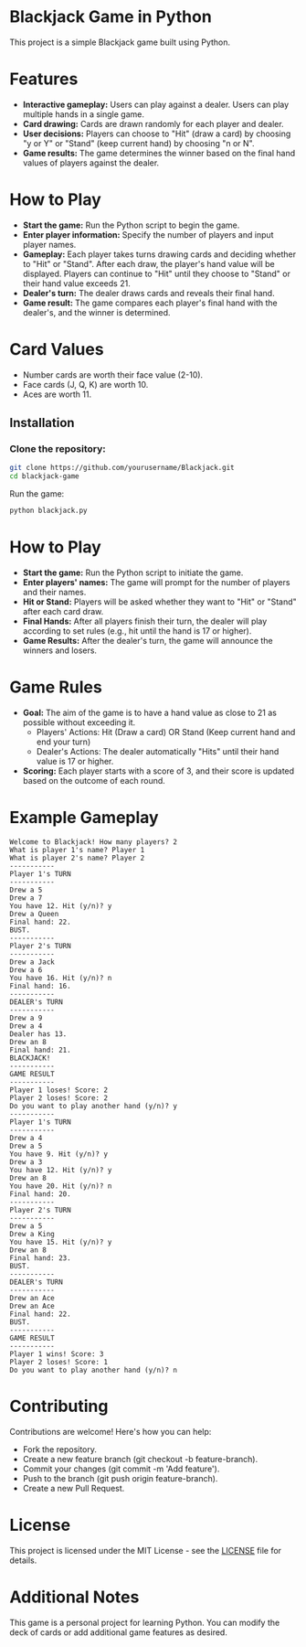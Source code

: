 # Blackjack Game in Python 

This project is a simple Blackjack game built using Python.

# Features
+ **Interactive gameplay:** Users can play against a dealer. Users can play multiple hands in a single game. 
+ **Card drawing:** Cards are drawn randomly for each player and dealer.
+ **User decisions:** Players can choose to "Hit" (draw a card) by choosing "y or Y" or "Stand" (keep current hand) by choosing "n or N".
+ **Game results:** The game determines the winner based on the final hand values of players against the dealer.

# How to Play
+ **Start the game:** Run the Python script to begin the game.
+ **Enter player information:** Specify the number of players and input player names.
+ **Gameplay:** Each player takes turns drawing cards and deciding whether to "Hit" or "Stand".
After each draw, the player's hand value will be displayed. 
Players can continue to "Hit" until they choose to "Stand" or their hand value exceeds 21.
+ **Dealer's turn:** The dealer draws cards and reveals their final hand.
+ **Game result:** The game compares each player's final hand with the dealer's, and the winner is determined.

# Card Values
+ Number cards are worth their face value (2-10).
+ Face cards (J, Q, K) are worth 10.
+ Aces are worth 11. 

## Installation

### Clone the repository:
```bash
git clone https://github.com/yourusername/Blackjack.git
cd blackjack-game
```
Run the game:
```bash
python blackjack.py
```

# How to Play
+ **Start the game:** Run the Python script to initiate the game.
+ **Enter players' names:** The game will prompt for the number of players and their names.
+ **Hit or Stand:** Players will be asked whether they want to "Hit" or "Stand" after each card draw.
+ **Final Hands:** After all players finish their turn, the dealer will play according to set rules (e.g., hit until the hand is 17 or higher).
+ **Game Results:** After the dealer's turn, the game will announce the winners and losers.
  
# Game Rules
+ **Goal:** The aim of the game is to have a hand value as close to 21 as possible without exceeding it.
   + Players' Actions:
          Hit (Draw a card) OR 
          Stand (Keep current hand and end your turn)
   + Dealer's Actions:
          The dealer automatically "Hits" until their hand value is 17 or higher.
+ **Scoring:** Each player starts with a score of 3, and their score is updated based on the outcome of each round.

# Example Gameplay 
```text
Welcome to Blackjack! How many players? 2
What is player 1's name? Player 1 
What is player 2's name? Player 2
-----------
Player 1's TURN
-----------
Drew a 5
Drew a 7
You have 12. Hit (y/n)? y
Drew a Queen
Final hand: 22.
BUST.
-----------
Player 2's TURN
-----------
Drew a Jack
Drew a 6
You have 16. Hit (y/n)? n
Final hand: 16.
-----------
DEALER's TURN
-----------
Drew a 9
Drew a 4
Dealer has 13.
Drew an 8
Final hand: 21.
BLACKJACK!
-----------
GAME RESULT
-----------
Player 1 loses! Score: 2
Player 2 loses! Score: 2
Do you want to play another hand (y/n)? y
-----------
Player 1's TURN
-----------
Drew a 4
Drew a 5
You have 9. Hit (y/n)? y
Drew a 3
You have 12. Hit (y/n)? y
Drew an 8
You have 20. Hit (y/n)? n
Final hand: 20.
-----------
Player 2's TURN
-----------
Drew a 5
Drew a King
You have 15. Hit (y/n)? y
Drew an 8
Final hand: 23.
BUST.
-----------
DEALER's TURN
-----------
Drew an Ace
Drew an Ace
Final hand: 22.
BUST.
-----------
GAME RESULT
-----------
Player 1 wins! Score: 3
Player 2 loses! Score: 1
Do you want to play another hand (y/n)? n
```

# Contributing
Contributions are welcome! Here's how you can help:

+ Fork the repository.
+ Create a new feature branch (git checkout -b feature-branch).
+ Commit your changes (git commit -m 'Add feature').
+ Push to the branch (git push origin feature-branch).
+ Create a new Pull Request.

# License
This project is licensed under the MIT License - see the [LICENSE](https://github.com/P-dilasha-004/Blackjack/blob/main/LICENSE)
 file for details.

# Additional Notes
This game is a personal project for learning Python. 
You can modify the deck of cards or add additional game features as desired.

